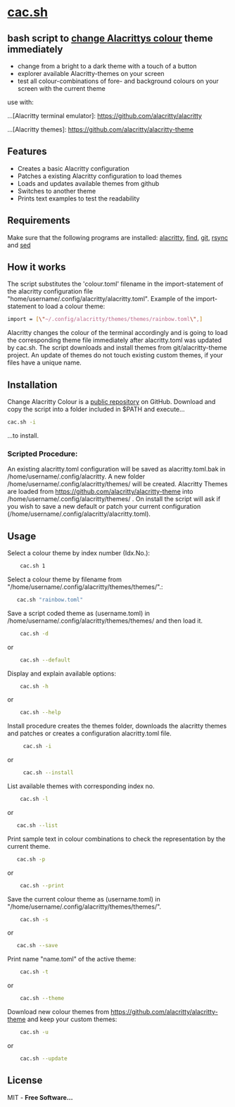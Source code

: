 ﻿# [cac.sh][cac]
## bash script to [**c**hange **A**lacrittys **c**olour][cac] theme immediately

- change from a bright to a dark theme with a touch of a button
- explorer available Alacritty-themes on your screen
- test all colour-combinations of fore- and background colours on your screen with the current theme

use with:

...[Alacritty terminal emulator]: https://github.com/alacritty/alacritty

...[Alacritty themes]: https://github.com/alacritty/alacritty-theme


## Features

- Creates a basic Alacritty configuration
- Patches a existing Alacritty configuration to load themes
- Loads and updates available themes from github
- Switches to another theme
- Prints text examples to test the readability

## Requirements
Make sure that the following programs are installed:
 [alacritty][Ate], [find][find], [git][git], [rsync][rsync] and [sed][sed]

## How it works

The script substitutes the 'colour.toml' filename in the import-statement of the alacritty configuration file "home/username/.config/alacritty/alacritty.toml". 
Example of the import-statement to load a colour theme: 
```sh
import = [\"~/.config/alacritty/themes/themes/rainbow.toml\",]
```
Alacritty changes the colour of the terminal accordingly and is going to load the corresponding theme file immediately after alacritty.toml was updated by cac.sh. 
The script downloads and install themes from git/alacritty-theme project. An update of themes do not touch existing custom themes, if your files have a unique name.
## Installation
Change Alacritty Colour is a [public repository][cac]  on GitHub.
Download and copy the script into a folder included in $PATH and execute... 
```sh
cac.sh -i
```
...to install.
### Scripted Procedure: 
An existing alacritty.toml configuration will be saved as alacritty.toml.bak in /home/username/.config/alacritty. A new folder /home/username/.config/alacritty/themes/ will be created. Alacritty Themes are loaded from https://github.com/alacritty/alacritty-theme into /home/username/.config/alacritty/themes/ .
On install the script will ask if you wish to save a new default or patch your current configuration (/home/username/.config/alacritty/alacritty.toml).

## Usage
Select a colour theme by index number (Idx.No.):
```sh 
    cac.sh 1
```
Select a colour theme by filename from "/home/username/.config/alacritty/themes/themes/".:            
 ```sh
    cac.sh "rainbow.toml" 
```                                   
Save a script coded theme as (username.toml) in /home/username/.config/alacritty/themes/themes/ and then load it.
```sh
    cac.sh -d
  ```
   or
```sh
    cac.sh --default
```
Display and explain available options:
```sh
    cac.sh -h
```
   or
```sh
    cac.sh --help
```
Install procedure creates the themes folder, downloads the alacritty themes
and patches or creates a configuration alacritty.toml file.
```sh
     cac.sh -i
```
   or
```sh
     cac.sh --install
```
List available themes with corresponding index no.
```sh
    cac.sh -l
```
   or
 ```sh  
    cac.sh --list
```
 Print sample text in colour combinations to check the representation by the current theme.
 ```sh
    cac.sh -p
```
   or
```sh
    cac.sh --print
```                                   
Save the current colour theme as (username.toml) in "/home/username/.config/alacritty/themes/themes/".
```sh
    cac.sh -s
```
   or
 ```sh   
    cac.sh --save
```                                       
Print name "name.toml" of the active theme:
```sh
    cac.sh -t
```
   or
```sh   
    cac.sh --theme
```
Download new colour themes from https://github.com/alacritty/alacritty-theme and keep your custom themes:
```sh
    cac.sh -u
```
   or
```sh 
    cac.sh --update
```
## License

MIT - **Free Software...**

[//]: #
   [Ate]: <https://github.com/alacritty/alacritty>
   [find]: <https://man7.org/linux/man-pages/man1/find.1.html>
   [sed]: <https://man7.org/linux/man-pages/man1/sed.1.html>
   [rsync]: <https://man7.org/linux/man-pages/man1/rsync.1.html>
   [git]: <https://man7.org/linux/man-pages/man1/git.1.html>
   [cac]: <https://github.com/zephs1969/cac>
  
